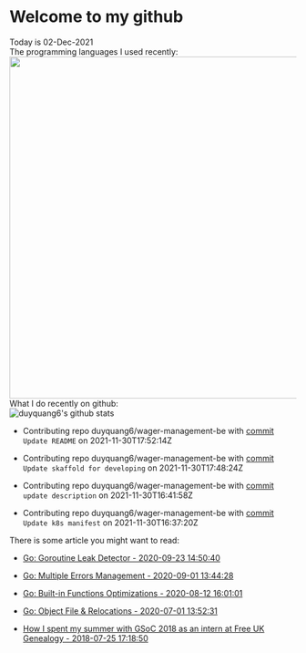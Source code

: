 # Welcome to my github 
Today is 02-Dec-2021\
The programming languages I used recently:\
<img src="https://wakatime.com/share/@duyquang6/fbe267a6-a29b-4a1a-b769-c566a361c376.svg" width="600">\
What I do recently on github:\
![duyquang6's github stats](https://github-readme-stats.vercel.app/api?username=duyquang6&layout=compact&hide=stars,prs,contribs,issues)

 - Contributing repo duyquang6/wager-management-be with [commit](https://github.com/duyquang6/wager-management-be/commit/bb0e287db9d92f65446bf05bd3d38146b5f2f54b) `Update README` on  2021-11-30T17:52:14Z

 - Contributing repo duyquang6/wager-management-be with [commit](https://github.com/duyquang6/wager-management-be/commit/8e4547b931602890c30a15414ac92694f877668d) `Update skaffold for developing` on  2021-11-30T17:48:24Z

 - Contributing repo duyquang6/wager-management-be with [commit](https://github.com/duyquang6/wager-management-be/commit/4228bdf5dc7ca1d47c421ba2aae68ce9e9927484) `update description` on  2021-11-30T16:41:58Z

 - Contributing repo duyquang6/wager-management-be with [commit](https://github.com/duyquang6/wager-management-be/commit/8270813e41db5cc098eb38e982ee73c6e39d22cb) `Update k8s manifest` on  2021-11-30T16:37:20Z

There is some article you might want to read:

 - [Go: Goroutine Leak Detector - 2020-09-23 14:50:40](https://medium.com/a-journey-with-go/go-goroutine-leak-detector-61a949beb88?source=rss-f26b90a8ca4b------2)

 - [Go: Multiple Errors Management - 2020-09-01 13:44:28](https://medium.com/a-journey-with-go/go-multiple-errors-management-a67477628cf1?source=rss-f26b90a8ca4b------2)

 - [Go: Built-in Functions Optimizations - 2020-08-12 16:01:01](https://medium.com/a-journey-with-go/go-built-in-functions-optimizations-70c5abb3a680?source=rss-f26b90a8ca4b------2)

 - [Go: Object File &amp; Relocations - 2020-07-01 13:52:31](https://medium.com/a-journey-with-go/go-object-file-relocations-804438ec379b?source=rss-f26b90a8ca4b------2)

 - [How I spent my summer with GSoC 2018 as an intern at Free UK Genealogy - 2018-07-25 17:18:50](https://sudarakayasindu.medium.com/how-i-spent-my-summer-with-gsoc-2018-as-an-intern-of-free-uk-genealogy-245f7871a886?source=rss-1a65837801e2------2)

